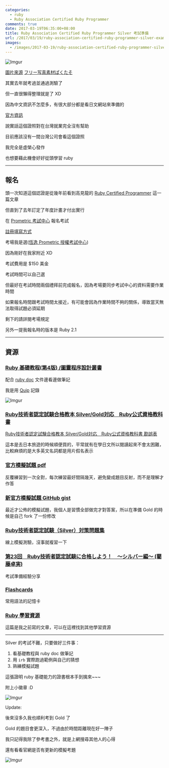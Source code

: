 ```yaml
---
categories:
  - ruby
  - Ruby Association Certified Ruby Programmer
comments: true
date: 2017-03-19T06:35:00+08:00
title: Ruby Association Certified Ruby Programmer Silver 考試準備
url: /2017/03/19/ruby-association-certified-ruby-programmer-silver-exam-preparation/
images:
  - /images/2017-03-19/ruby-association-certified-ruby-programmer-silver-exam-preparation.png
---
```


![Imgur](http://i.imgur.com/3PXgdKS.jpg)

[圖片來源](https://unsplash.com/search/silver?photo=j1HU-Oll7KI)
[フリー写真素材ぱくたそ](https://www.pakutaso.com/)

其實去年就考過並通過測驗了

但一直很懶得整理就是了 XD

因為中文資訊不怎麼多，有很大部分都是看日文網站來準備的

[官方資訊](http://www.ruby.or.jp/en/certification/examination/)

<!--more-->

說實話這個證照對在台灣就業完全沒有幫助

目前應該沒有一間台灣公司會看這個證照

我完全是虛榮心發作

也想要藉此機會好好從頭學習 ruby

----

## 報名

頭一次知道這個認證是從幾年前看到高見龍的 [Ruby Certified Programmer](http://kaochenlong.com/2012/01/18/i-am-ruby-certified-programmer/) 這一篇文章

但直到了去年訂定了年度計畫才付出實行

在 [Prometric 考試中心](https://www.prometric.com/en-us/clients/ruby/Pages/landing.aspx) 報名考試

[註冊填寫方式](http://www.crickstudy.com.tw/crick/Prometric/Reg_SRID.html)

考場我是選([恆逸 Prometric 授權考試中心](https://www.uuu.com.tw/TestCenter/Prometric))

因為剛好在我家附近 XD

考試費用是 $150 美金

考試時間可以自己選

但最好在考試時間兩個禮拜前完成報名，因為考場要同步考試中心的資料需要作業時間

如果報名時間跟考試時間太接近，有可能會因為作業時間不夠的關係，導致當天無法取得試題必須延期

剩下的請詳閱考場規定

另外一提我報名時的版本是 Ruby 2.1

----

## 資源

### [Ruby 基礎教程(第4版) /圖靈程序設計叢書](https://www.tenlong.com.tw/products/9787115366467)

配合 [ruby doc](http://ruby-doc.org/) 文件邊看邊做筆記

我是用 [Quip](https://quip.com/) 記錄

![Imgur](http://i.imgur.com/DfbrRc6.png)


### [Ruby技術者認定試験合格教本 Silver/Gold対応　Ruby公式資格教科書](http://gihyo.jp/book/2015/978-4-7741-7567-6)
[Ruby技術者認定試験合格教本 Silver/Gold対応　Ruby公式資格教科書 勘誤表](http://gihyo.jp/book/2015/978-4-7741-7567-6/support#supportApology)

這本是去日本旅遊的時候順便買的，平常就有在學日文所以閱讀起來不會太困難，比較麻煩的是大多英文名詞都是用片假名表示


### [官方模擬試題 pdf](http://www.ruby.or.jp/en/certification/examination/index.data/exam_prep_en.pdf)

反覆練習到一次全對，每次練習最好間隔幾天，避免變成題目反射，而不是理解才作答


### [新官方模擬試題 GitHub gist](https://gist.github.com/sean2121/4a345e1941c5b3fc3f90694b8aa9857e)

最近才公佈的模擬試題，我個人是習慣全部做完才對答案，所以在準備 Gold 的時候是自己 fork 了一份修改


### [Ruby技術者認定試験（Silver）対策問題集](http://www.minituku.net/courses/1049510743/contents/775230600.html)

線上模擬測驗，沒事就複習一下


### [第23回　Ruby技術者認定試験に合格しよう！　～シルバー編～ (藺藤卓実)](https://www.school.ctc-g.co.jp/columns/masuidrive/masuidrive23.html)

考試準備經驗分享


### [Flashcards](http://www.danielpariente.com/flashcards)

常用語法的記憶卡


### [Ruby 學習資源](http://bearsu.logdown.com/posts/305112-ruby-learning-resource)

這篇是我之前寫的文章，可以在這裡找到其他學習資源

----

Silver 的考試不難，只要做好三件事：
1. 看基礎教程與 ruby doc 做筆記
2. 用 `irb` 實際跑過範例與自己的猜想
3. 熟練模擬試題

這張證明 ruby 基礎能力的證書根本手到擒來~~~

附上小徽章 :D

![Imgur](http://i.imgur.com/1Yg0v8n.png)

Update:

後來沒多久我也順利考到 Gold 了

Gold 的題目會更深入，不過由於時間距離現在好一陣子

我只記得我除了參考書之外，就是上網搜尋其他人的心得

還有看看官網是否有更新的模擬考題

![Imgur](http://i.imgur.com/Llchs3u.png)